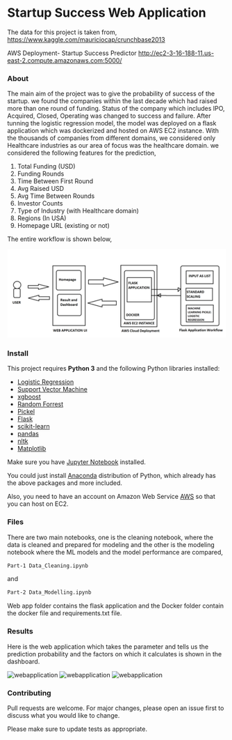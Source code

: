 # Startup Success Web Application

The data for this project is taken from,
https://www.kaggle.com/mauriciocap/crunchbase2013

AWS Deployment-
Startup Success Predictor
http://ec2-3-16-188-11.us-east-2.compute.amazonaws.com:5000/

### About

The main aim of the project was to give the probability of success of the startup. we found the companies within the last decade which had raised more than one round of funding. Status of the company which includes IPO, Acquired, Closed, Operating was changed to success and failure. After tunning the logistic regression model, the model was deployed on a flask application which was dockerized and hosted on AWS EC2 instance. With the thousands of companies from different domains, we considered only Healthcare industries as our area of focus was the healthcare domain. we considered the following features for the prediction,

1) Total Funding (USD)
2) Funding Rounds
3) Time Between First Round
4) Avg Raised USD
5) Avg Time Between Rounds
6) Investor Counts
7) Type of Industry (with Healthcare domain)
8) Regions (In USA)
9) Homepage URL (existing or not)

The entire workflow is shown below,

![workflow](wf.png)

### Install

This project requires **Python 3** and the following Python libraries installed:

- [Logistic Regression](https://scikit-learn.org/stable/modules/generated/sklearn.linear_model.LogisticRegression.html)
- [Support Vector Machine](https://scikit-learn.org/stable/modules/svm.html)
- [xgboost](https://xgboost.readthedocs.io/en/latest/)
- [Random Forrest](https://scikit-learn.org/stable/modules/generated/sklearn.ensemble.RandomForestClassifier.html)
- [Pickel](https://docs.python.org/3/library/pickle.html)
- [Flask](https://flask.palletsprojects.com/en/1.1.x/)
- [scikit-learn](https://scikit-learn.org/stable/)
- [pandas](https://pandas.org/)
- [nltk](https://nltk.org/)
- [Matplotlib](https://matplotlib.org/)

Make sure you have [Jupyter Notebook](http://ipython.org/notebook.html) installed.

You could just install [Anaconda](http://continuum.io/downloads) distribution of Python, which already has the above packages and more included. 

Also, you need to have an account on Amazon Web Service [AWS](https://aws.amazon.com/console/) so that you can host on EC2.

### Files

There are two main notebooks, one is the cleaning notebook, where the data is cleaned and prepared for modeling and the other is the modeling notebook where the ML models and the model performance are compared,

```bash
Part-1 Data_Cleaning.ipynb
```  
and
```bash
Part-2 Data_Modelling.ipynb
```
Web app folder contains the flask application and the Docker folder contain the docker file and requirements.txt file.

### Results 
Here is the web application which takes the parameter and tells us the prediction probability and the factors on which it calculates is shown in the dashboard.

![webapplication](https://github.com/aishwarya250/Startup-Success-Predictor/blob/main/Demo/1.png)
![webapplication](https://github.com/aishwarya250/Startup-Success-Predictor/blob/main/Demo/2.png)
![webapplication](https://github.com/aishwarya250/Startup-Success-Predictor/blob/main/Demo/3.png)

### Contributing
Pull requests are welcome. For major changes, please open an issue first to discuss what you would like to change.

Please make sure to update tests as appropriate.




